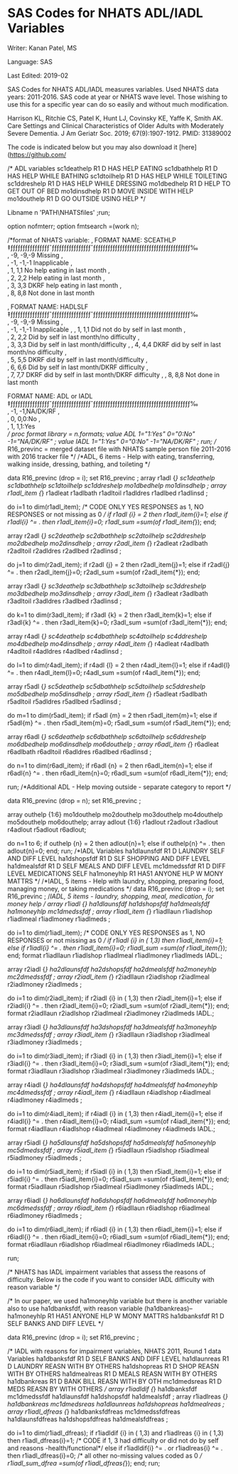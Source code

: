 # SAS Codes for NHATS ADL/IADL Variables 
Writer: Kanan Patel, MS

Language: SAS

Last Edited: 2019-02

SAS Codes for NHATS ADL/IADL measures variables. Used NHATS data years: 2011-2016. SAS code at year or NHATS wave level. Those wishing to use this for a specific year can do so easily and without much modification.  

Harrison KL, Ritchie CS, Patel K, Hunt LJ, Covinsky KE, Yaffe K, Smith AK. Care Settings and Clinical Characteristics of Older Adults with Moderately Severe Dementia. J Am Geriatr Soc. 2019; 67(9):1907-1912. PMID: 31389002

The code is indicated below but you may also download it [here](https://github.com/

 
/* ADL variables
sc1deathelp		R1 D HAS HELP EATING
sc1dbathhelp	R1 D HAS HELP WHILE BATHING
sc1dtoilhelp	R1 D HAS HELP WHILE TOILETING
sc1ddreshelp	R1 D HAS HELP WHILE DRESSING
mo1dbedhelp		R1 D HELP TO GET OUT OF BED
mo1dinsdhelp 	R1 D MOVE INSIDE WITH HELP
mo1douthelp		R1 D GO OUTSIDE USING HELP
*/

Libname n 'PATH\NHATSfiles' ;run;

option nofmterr;
option fmtsearch =(work n);

/*format of NHATS variable:
 ‚       FORMAT NAME: SCEATHLP   
 ‡ƒƒƒƒƒƒƒƒƒƒƒƒƒƒƒƒˆƒƒƒƒƒƒƒƒƒƒƒƒƒƒƒƒˆƒƒƒƒƒƒƒƒƒƒƒƒƒƒƒƒƒƒƒƒƒƒƒƒƒƒƒƒƒƒƒƒƒƒƒƒƒƒƒƒ‰  
 ‚              -9‚              -9‚-9 Missing                              ‚  
 ‚              -1‚              -1‚-1 Inapplicable                         ‚  
 ‚               1‚               1‚1 No help eating in last month          ‚  
 ‚               2‚               2‚2 Help eating in last month             ‚  
 ‚               3‚               3‚3 DKRF help eating in last month        ‚  
 ‚               8‚               8‚8 Not done in last month    
 
‚       FORMAT NAME: HADLSLF   
 ‡ƒƒƒƒƒƒƒƒƒƒƒƒƒƒƒƒˆƒƒƒƒƒƒƒƒƒƒƒƒƒƒƒƒˆƒƒƒƒƒƒƒƒƒƒƒƒƒƒƒƒƒƒƒƒƒƒƒƒƒƒƒƒƒƒƒƒƒƒƒƒƒƒƒƒ‰  
‚              -9‚     -9‚-9 Missing                              	    ‚  
‚              -1‚     -1‚-1 Inapplicable                        	          ,
‚               1‚     1‚1 Did not do by self in last month                 ‚  
‚               2‚     2‚2 Did by self in last month/no difficulty          ‚  
‚               3‚     3‚3 Did by self in last month/difficulty             ‚ 
‚               4‚     4‚4 DKRF did by self in last month/no difficulty     ‚  
‚               5‚     5‚5 DKRF did by self in last month/difficulty        ‚  
‚               6‚     6‚6 Did by self in last month/DKRF difficulty        ‚  
‚               7‚     7‚7 DKRF did by self in last month/DKRF difficulty   ‚
‚               8‚     8‚8 Not done in last month    

FORMAT NAME: ADL or IADL 
 ‡ƒƒƒƒƒƒƒƒƒƒƒƒƒƒƒƒˆƒƒƒƒƒƒƒƒƒƒƒƒƒƒƒƒˆƒƒƒƒƒƒƒƒƒƒƒƒƒƒƒƒƒƒƒƒƒƒƒƒƒƒƒƒƒƒƒƒƒƒƒƒƒƒƒƒ‰  
 ‚              -1‚              -1‚NA/DK/RF                                ‚  
 ‚               0‚               0‚0:No                                    ‚  
 ‚               1‚               1‚1:Yes  
*/
proc format library = n.formats;
value ADL 1="1:Yes" 0="0:No" -1="NA/DK/RF" ;
value IADL 1="1:Yes" 0="0:No" -1="NA/DK/RF" ;
run;
/* R16_previnc = merged dataset file with NHATS sample person file 2011-2016 with 2016 tracker file */
/*ADL, 6 items - Help with eating, transferring, walking inside, dressing, bathing, and toileting */

data R16_previnc (drop = i);
set R16_previnc ;
array r1adl {*} sc1deathelp  sc1dbathhelp  sc1dtoilhelp sc1ddreshelp  mo1dbedhelp  mo1dinsdhelp ;
array r1adl_item {*} r1adleat r1adlbath r1adltoil r1adldres r1adlbed r1adlinsd  ;

do i=1 to dim(r1adl_item);
/* CODE ONLY YES RESPONSES as 1, NO RESPONSES or not missing as 0 */
if  r1adl {i} = 2 then r1adl_item{i}=1; 
else if  r1adl{i} ^= . then r1adl_item{i}=0; 
r1adl_sum =sum(of r1adl_item{*}); 
end;

array r2adl {*} sc2deathelp  sc2dbathhelp  sc2dtoilhelp sc2ddreshelp  mo2dbedhelp  mo2dinsdhelp   ;
array r2adl_item {*} r2adleat r2adlbath r2adltoil r2adldres r2adlbed r2adlinsd  ;

do j=1 to dim(r2adl_item);
if  r2adl {j} = 2 then r2adl_item{j}=1; 
else if  r2adl{j} ^= . then r2adl_item{j}=0; 
r2adl_sum =sum(of r2adl_item{*}); 
end;

array r3adl {*} sc3deathelp  sc3dbathhelp  sc3dtoilhelp sc3ddreshelp  mo3dbedhelp  mo3dinsdhelp   ;
array r3adl_item {*} r3adleat r3adlbath r3adltoil r3adldres r3adlbed r3adlinsd  ;

do k=1 to dim(r3adl_item);
if  r3adl {k} = 2 then r3adl_item{k}=1; 
else if  r3adl{k} ^= . then r3adl_item{k}=0; 
r3adl_sum =sum(of r3adl_item{*}); 
end;

array r4adl {*} sc4deathelp  sc4dbathhelp  sc4dtoilhelp sc4ddreshelp  mo4dbedhelp  mo4dinsdhelp    ;
array r4adl_item {*} r4adleat r4adlbath r4adltoil r4adldres r4adlbed r4adlinsd  ;

do l=1 to dim(r4adl_item);
if  r4adl {l} = 2 then r4adl_item{l}=1; 
else if  r4adl{l} ^= . then r4adl_item{l}=0; 
r4adl_sum =sum(of r4adl_item{*}); 
end;

array r5adl {*} sc5deathelp  sc5dbathhelp  sc5dtoilhelp sc5ddreshelp  mo5dbedhelp  mo5dinsdhelp     ;
array r5adl_item {*} r5adleat r5adlbath r5adltoil r5adldres r5adlbed r5adlinsd  ;

do m=1 to dim(r5adl_item);
if  r5adl {m} = 2 then r5adl_item{m}=1; 
else if  r5adl{m} ^= . then r5adl_item{m}=0; 
r5adl_sum =sum(of r5adl_item{*}); 
end;

array r6adl {*} sc6deathelp  sc6dbathhelp  sc6dtoilhelp sc6ddreshelp  mo6dbedhelp  mo6dinsdhelp  mo6douthelp  ;
array r6adl_item {*} r6adleat r6adlbath r6adltoil r6adldres r6adlbed r6adlinsd  ;

do n=1 to dim(r6adl_item);
if  r6adl {n} = 2 then r6adl_item{n}=1; 
else if  r6adl{n} ^= . then r6adl_item{n}=0; 
r6adl_sum =sum(of r6adl_item{*}); 
end; 

run;
/*Additional ADL - Help moving outside - separate category to report */

data R16_previnc (drop = n);
set R16_previnc ;

array outhelp {1:6} mo1douthelp mo2douthelp mo3douthelp mo4douthelp mo5douthelp mo6douthelp;
array adlout {1:6} r1adlout r2adlout r3adlout r4adlout r5adlout r6adlout;
 
do n=1 to 6;
if  outhelp {n} = 2 then adlout{n}=1; 
else if  outhelp{n} ^= . then adlout{n}=0; 
end;
run;
/*IADL Variables 
ha1dlaunsfdf	R1 D LAUNDRY SELF AND DIFF LEVEL
ha1dshopsfdf 	R1 D SLF SHOPPING AND DIFF LEVEL
ha1dmealsfdf	R1 D SELF MEALS AND DIFF LEVEL
mc1dmedssfdf	R1 D DIFF LEVEL MEDICATIONS SELF
ha1moneyhlp  	R1 HA51 ANYONE HLP W MONY MATTRS
*/
/*IADL, 5 items - Help with laundry, shopping, preparing food, managing money, or taking medications */ 
data R16_previnc (drop = i);
set R16_previnc ;
/*IADL, 5 items - laundry, shopping, meal, medication, for money help */
array r1iadl {*} ha1dlaunsfdf  ha1dshopsfdf  ha1dmealsfdf ha1moneyhlp  mc1dmedssfdf ;
array r1iadl_item {*} r1iadllaun r1iadlshop r1iadlmeal r1iadlmoney r1iadlmeds ;

do i=1 to dim(r1iadl_item);
/* CODE ONLY YES RESPONSES as 1, NO RESPONSES or not missing as 0 */
if r1iadl {i} in ( 1,3) then r1iadl_item{i}=1; 
else if r1iadl{i} ^= . then r1iadl_item{i}=0; 
r1iadl_sum =sum(of r1iadl_item{*}); 
end;
format r1iadllaun r1iadlshop r1iadlmeal r1iadlmoney r1iadlmeds  IADL.;

array r2iadl {*} ha2dlaunsfdf  ha2dshopsfdf  ha2dmealsfdf ha2moneyhlp  mc2dmedssfdf ;
array r2iadl_item {*} r2iadllaun r2iadlshop r2iadlmeal r2iadlmoney r2iadlmeds ;

do i=1 to dim(r2iadl_item);
if r2iadl {i} in ( 1,3) then r2iadl_item{i}=1; 
else if r2iadl{i} ^= . then r2iadl_item{i}=0; 
r2iadl_sum =sum(of r2iadl_item{*}); 
end;
format r2iadllaun r2iadlshop r2iadlmeal r2iadlmoney r2iadlmeds  IADL.;

array r3iadl {*} ha3dlaunsfdf  ha3dshopsfdf  ha3dmealsfdf ha3moneyhlp  mc3dmedssfdf ;
array r3iadl_item {*} r3iadllaun r3iadlshop r3iadlmeal r3iadlmoney r3iadlmeds ;

do i=1 to dim(r3iadl_item);
if r3iadl {i} in ( 1,3) then r3iadl_item{i}=1; 
else if r3iadl{i} ^= . then r3iadl_item{i}=0; 
r3iadl_sum =sum(of r3iadl_item{*}); 
end;
format r3iadllaun r3iadlshop r3iadlmeal r3iadlmoney r3iadlmeds  IADL.;

array r4iadl {*} ha4dlaunsfdf  ha4dshopsfdf  ha4dmealsfdf ha4moneyhlp  mc4dmedssfdf ;
array r4iadl_item {*} r4iadllaun r4iadlshop r4iadlmeal r4iadlmoney r4iadlmeds ;

do i=1 to dim(r4iadl_item);
if r4iadl {i} in ( 1,3) then r4iadl_item{i}=1; 
else if r4iadl{i} ^= . then r4iadl_item{i}=0; 
r4iadl_sum =sum(of r4iadl_item{*}); 
end;
format r4iadllaun r4iadlshop r4iadlmeal r4iadlmoney r4iadlmeds  IADL.;

array r5iadl {*} ha5dlaunsfdf  ha5dshopsfdf  ha5dmealsfdf ha5moneyhlp  mc5dmedssfdf ;
array r5iadl_item {*} r5iadllaun r5iadlshop r5iadlmeal r5iadlmoney r5iadlmeds ;

do i=1 to dim(r5iadl_item);
if r5iadl {i} in ( 1,3) then r5iadl_item{i}=1; 
else if r5iadl{i} ^= . then r5iadl_item{i}=0; 
r5iadl_sum =sum(of r5iadl_item{*}); 
end;
format r5iadllaun r5iadlshop r5iadlmeal r5iadlmoney r5iadlmeds  IADL.;

array r6iadl {*} ha6dlaunsfdf  ha6dshopsfdf  ha6dmealsfdf ha6moneyhlp  mc6dmedssfdf ;
array r6iadl_item {*} r6iadllaun r6iadlshop r6iadlmeal r6iadlmoney r6iadlmeds ;

do i=1 to dim(r6iadl_item);
if r6iadl {i} in ( 1,3) then r6iadl_item{i}=1; 
else if r6iadl{i} ^= . then r6iadl_item{i}=0; 
r6iadl_sum =sum(of r6iadl_item{*}); 
end;
format r6iadllaun r6iadlshop r6iadlmeal r6iadlmoney r6iadlmeds  IADL.;

run;

/* NHATS has IADL impairment variables that assess the reasons of difficulty. Below is the code if you want to consider IADL difficulty with reason variable */

/* In our paper, we used ha1moneyhlp variable but there is another variable also to use ha1dbanksfdf, with reason variable (ha1dbankreas)–
ha1moneyhlp		R1 HA51 ANYONE HLP W MONY MATTRS
ha1dbanksfdf	R1 D SELF BANKS AND DIFF LEVEL
*/

data R16_previnc (drop = i);
set R16_previnc ;

/* IADL with reasons for impairment variables, NHATS 2011, Round 1 data 
Variables 
ha1dbanksfdf	R1 D SELF BANKS AND DIFF LEVEL
ha1dlaunreas	R1 D LAUNDRY REASN WITH BY OTHERS
ha1dshopreas 	R1 D SHOP REASN WITH BY OTHERS
ha1dmealreas 	R1 D MEALS REASN WITH BY OTHERS
ha1dbankreas 	R1 D BANK BILL REASN WITH BY OTH
mc1dmedsreas 	R1 D MEDS REASN BY WITH OTHERS
*/
array r1iadldif {*} ha1dbanksfdf  mc1dmedssfdf ha1dlaunsfdf  ha1dshopsfdf  ha1dmealsfdf ;
array r1iadlreas {*} ha1dbankreas  mc1dmedsreas  ha1dlaunreas ha1dshopreas ha1dmealreas ;
array r1iadl_dfreas {*} ha1dbanksfdfreas	mc1dmedssfdfreas ha1dlaunsfdfreas  ha1dshopsfdfreas  ha1dmealsfdfreas	 ; 

do i=1 to dim(r1iadl_dfreas);
if r1iadldif {i} in ( 1,3)  and r1iadlreas {i} in ( 1,3)  then r1iadl_dfreas{i}=1; /* CODE if 1, 3 had difficulty or did not do by self and reasons -health/functional*/
else if r1iadldif{i} ^= . or r1iadlreas{i} ^= .  then r1iadl_dfreas{i}=0; /* all other no-missing values coded as 0 */
r1iadl_sum_dfrea =sum(of r1iadl_dfreas{*}); 
end;
run;
